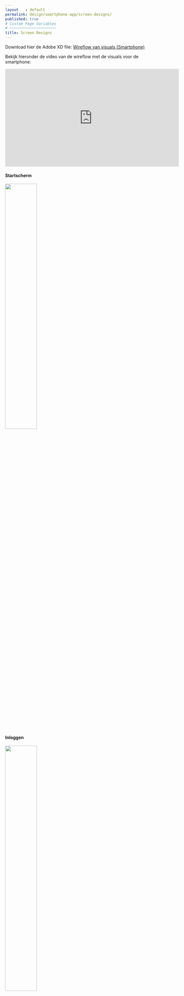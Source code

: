 ```yaml
---
layout   : default
permalink: design/smartphone-app/screen-designs/
published: true
# Custom Page Variables
# ─────────────────────
title: Screen Designs
---
```


Download hier de Adobe XD file: <a href="/1718-nmd3-project-clauwers_cocquyt/assets/img/smartphonemim.xd" download>  Wireflow van visuals (Smartphone) </a>

Bekijk hieronder de video van de wireflow met de visuals voor de smartphone: 
<iframe width="560" height="315" src="https://www.youtube.com/embed/A3G-9qGhKqA" frameborder="0" allow="autoplay; encrypted-media" allowfullscreen></iframe>


#### Startscherm
<img src="/1718-nmd3-project-clauwers_cocquyt/assets/img/sp/spstartpagina.png" width="45%" class="visualssmartphone"/>

#### Inloggen
<img src="/1718-nmd3-project-clauwers_cocquyt/assets/img/sp/spinloggen.png" width="45%" class="visualssmartphone"/>

#### Registreren
<img src="/1718-nmd3-project-clauwers_cocquyt/assets/img/sp/spregistreren.png" width="45%" class="visualssmartphone"/>
<img src="/1718-nmd3-project-clauwers_cocquyt/assets/img/sp/spregistreren2.png" width="45%" class="visualssmartphone"/>
<img src="/1718-nmd3-project-clauwers_cocquyt/assets/img/sp/spregistreren3.png" width="45%" class="visualssmartphone"/>

#### Home
<img src="/1718-nmd3-project-clauwers_cocquyt/assets/img/sp/sphome.png" width="45%" class="visualssmartphone"/>

#### Scannen
<img src="/1718-nmd3-project-clauwers_cocquyt/assets/img/sp/spscan1.png" width="45%" class="visualssmartphone"/>
<img src="/1718-nmd3-project-clauwers_cocquyt/assets/img/sp/spscan2.png" width="45%" class="visualssmartphone"/>
<img src="/1718-nmd3-project-clauwers_cocquyt/assets/img/scan2a.png" width="45%" class="visualssmartphone"/>
<img src="/1718-nmd3-project-clauwers_cocquyt/assets/img/scan2b.png" width="45%" class="visualssmartphone"/>
<img src="/1718-nmd3-project-clauwers_cocquyt/assets/img/scan2c.png" width="45%" class="visualssmartphone"/>
<img src="/1718-nmd3-project-clauwers_cocquyt/assets/img/scan2d.png" width="45%" class="visualssmartphone"/>
<img src="/1718-nmd3-project-clauwers_cocquyt/assets/img/sp/spscan3.png" width="45%" class="visualssmartphone"/>
<img src="/1718-nmd3-project-clauwers_cocquyt/assets/img/sp/spscan4.png" width="45%" class="visualssmartphone"/>
<img src="/1718-nmd3-project-clauwers_cocquyt/assets/img/sp/spscan5.png" width="45%" class="visualssmartphone"/>

#### Forum
<img src="/1718-nmd3-project-clauwers_cocquyt/assets/img/sp/spforum3.png" width="45%" class="visualssmartphone"/>
<img src="/1718-nmd3-project-clauwers_cocquyt/assets/img/sp/spforum4.png" width="42%" class="visualssmartphone"/>

#### Mijn muziek
<img src="/1718-nmd3-project-clauwers_cocquyt/assets/img/sp/spmijnmuziek1.png" width="45%" class="visualssmartphone"/>
<img src="/1718-nmd3-project-clauwers_cocquyt/assets/img/sp/spmijnmuziek2.png" width="41%" class="visualssmartphone"/>
<img src="/1718-nmd3-project-clauwers_cocquyt/assets/img/sp/spmijnmuziek3.png" width="45%" class="visualssmartphone"/>

#### Hamburgermenu
<img src="/1718-nmd3-project-clauwers_cocquyt/assets/img/sp/spcontact1.png" width="45%" class="visualssmartphone"/>
<img src="/1718-nmd3-project-clauwers_cocquyt/assets/img/sp/spregistreren3.png" width="40%" class="visualssmartphone"/>
<img src="/1718-nmd3-project-clauwers_cocquyt/assets/img/sp/spcontact.png" width="45%" class="visualssmartphone"/>
<img src="/1718-nmd3-project-clauwers_cocquyt/assets/img/sp/spfaq.png" width="45%" class="visualssmartphone"/>

